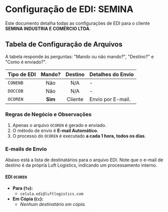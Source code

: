 # Configuração de EDI: SEMINA

Este documento detalha todas as configurações de EDI para o cliente **SEMINA INDUSTRIA E COMÉRCIO LTDA**.

## Tabela de Configuração de Arquivos

A tabela responde às perguntas: "Mando ou não mando?", "Destino?" e "Como é enviado?".

| Tipo de EDI | Mando? | Destino | Detalhes do Envio |
| :---------- | :----: | :-------: | :--------------------------------------------------- |
| `CONENB`    | Não    | N/A       | - |
| `DOCCOB`    | Não    | N/A       | - |
| `OCOREN`    | **Sim**| Cliente   | Envio por E-mail.|

### Regras de Negócio e Observações
1.  Apenas o arquivo `OCOREN` é gerado e enviado.
2.  O método de envio é **E-mail Automático**.
3.  O processo do `OCOREN` é executado **a cada 1 hora, todos os dias**.

### E-mails de Envio
<div id="emails-de-envio"></div>

Abaixo está a lista de destinatários para o arquivo EDI. Note que o e-mail de destino é da própria Luft Logistics, indicando um processamento interno.

#### **EDI `OCOREN`**
* **Para (`To`):**
    * `celula.edi@luftlogistics.com`
* **Em Cópia (`Cc`):**
    * *Nenhum destinatário em cópia.*